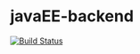 # javaEE-backend

[![Build Status](https://img.shields.io/travis/Studis/javaEE-backend/release.svg?style=flat)](https://travis-ci.org/Studis/javaEE-backend)
